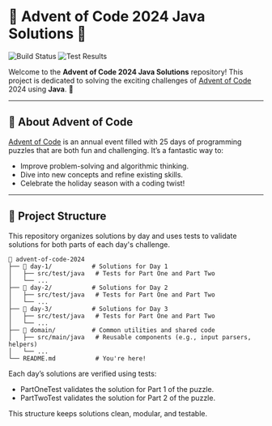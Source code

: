 # 🎄 Advent of Code 2024 Java Solutions 🌟

![Build Status](https://github.com/applicationx/advent-of-code-2024/actions/workflows/ci.yml/badge.svg)
![Test Results](https://img.shields.io/endpoint?url=https://gist.githubusercontent.com/applicationx/8a0997d8fcd131e6d852e6cea09fa022/raw/test-results.json)


Welcome to the **Advent of Code 2024 Java Solutions** repository! This project is dedicated to solving the exciting challenges of [Advent of Code](https://adventofcode.com) 2024 using **Java**. 🚀

---

## 📜 About Advent of Code

[Advent of Code](https://adventofcode.com) is an annual event filled with 25 days of programming puzzles that are both fun and challenging. It’s a fantastic way to:

- Improve problem-solving and algorithmic thinking.
- Dive into new concepts and refine existing skills.
- Celebrate the holiday season with a coding twist!

---

## 🔧 Project Structure

This repository organizes solutions by day and uses tests to validate solutions for both parts of each day's challenge.

```plaintext
📁 advent-of-code-2024
├── 📁 day-1/           # Solutions for Day 1
│   ├── src/test/java   # Tests for Part One and Part Two
│   └── ...
├── 📁 day-2/           # Solutions for Day 2
│   ├── src/test/java   # Tests for Part One and Part Two
│   └── ...
├── 📁 day-3/           # Solutions for Day 3
│   ├── src/test/java   # Tests for Part One and Part Two
│   └── ...
├── 📁 domain/          # Common utilities and shared code
│   ├── src/main/java   # Reusable components (e.g., input parsers, helpers)
│   └── ...
└── README.md           # You're here!
``` 

Each day’s solutions are verified using tests:
-	PartOneTest validates the solution for Part 1 of the puzzle.
-	PartTwoTest validates the solution for Part 2 of the puzzle.

This structure keeps solutions clean, modular, and testable.


